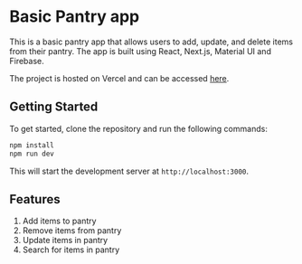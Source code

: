 # Basic Pantry app

This is a basic pantry app that allows users to add, update, and delete items from their pantry. The app is built using React, Next.js, Material UI and Firebase.

The project is hosted on Vercel and can be accessed [here](https://pantry-app-ten.vercel.app/).

## Getting Started

To get started, clone the repository and run the following commands:

```bash
npm install
npm run dev
```

This will start the development server at `http://localhost:3000`.

## Features

1. Add items to pantry
2. Remove items from pantry
3. Update items in pantry
4. Search for items in pantry